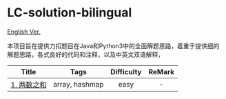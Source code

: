 # LC-solution-bilingual

[English Ver.](/README.md)

本项目旨在提供力扣题目在Java和Python3中的全面解题思路，着重于提供细的解题思路，各式良好的代码和注释，以及中英文双语解释，

|                Title                |      Tags      | Difficulty | ReMark |
| :----------------------------------: | :------------: | :--------: | :----: |
| [1. 两数之和](/Solution_CN/0001_Two_Sum_CN.md) | array, hashmap |    easy    |   -   |
